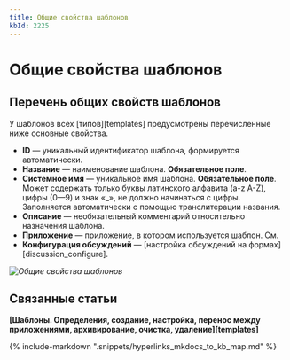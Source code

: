 ```yaml
---
title: Общие свойства шаблонов
kbId: 2225
---
```


# Общие свойства шаблонов

## Перечень общих свойств шаблонов

У шаблонов всех [типов][templates] предусмотрены перечисленные ниже основные свойства.

- **ID** — уникальный идентификатор шаблона, формируется автоматически.
- **Название** — наименование шаблона. **Обязательное поле**.
- **Системное имя** — уникальное имя шаблона. **Обязательное поле**. Может содержать только буквы латинского алфавита (a-z A-Z), цифры (0—9) и знак «\_», не должно начинаться с цифры. Заполняется автоматически с помощью транслитерации названия.
- **Описание** — необязательный комментарий относительно назначения шаблона.
- **Приложение** — приложение, в котором используется шаблон. См.
- **Конфигурация обсуждений** — [настройка обсуждений на формах][discussion_configure].

_![Общие свойства шаблонов](https://kb.comindware.ru/assets/common_properties.png)_

## Связанные статьи

**[Шаблоны. Определения, создание, настройка, перенос между приложениями, архивирование, очистка, удаление][templates]**



{% include-markdown ".snippets/hyperlinks_mkdocs_to_kb_map.md" %}
